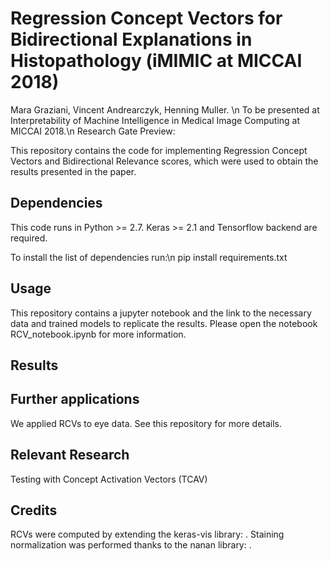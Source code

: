 # Regression Concept Vectors for Bidirectional Explanations in Histopathology (iMIMIC at MICCAI 2018)
Mara Graziani, Vincent Andrearczyk, Henning Muller.   \n
To be presented at Interpretability of Machine Intelligence in Medical Image Computing at MICCAI 2018.\n
Research Gate Preview:

This repository contains the code for implementing Regression Concept Vectors and Bidirectional Relevance scores, which were used to obtain the results presented in the paper.

## Dependencies
This code runs in Python >= 2.7.
Keras >= 2.1 and Tensorflow backend are required.

To install the list of dependencies run:\n
    pip install requirements.txt

## Usage
This repository contains a jupyter notebook and the link to the necessary data and trained models to replicate the results. Please open the notebook RCV_notebook.ipynb for more information.

## Results

## Further applications
We applied RCVs to eye data. See this repository for more details.

## Relevant Research
Testing with Concept Activation Vectors (TCAV)

## Credits
RCVs were computed by extending the keras-vis library: .
Staining normalization was performed thanks to the nanan library: .
